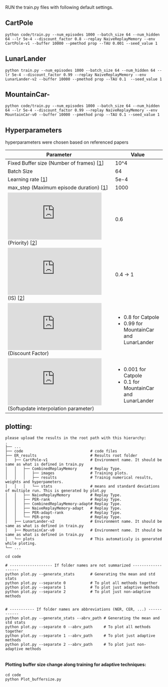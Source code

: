 


RUN the train.py files with following default settings.

## CartPole
```
python code/train.py --num_episodes 1000 --batch_size 64 --num_hidden 64 --lr 5e-4 --discount_factor 0.8 --replay NaiveReplayMemory --env CartPole-v1 --buffer 10000 --pmethod prop --TAU 0.001 --seed_value 1

```

## LunarLander

```
python train.py --num_episodes 1000 --batch_size 64 --num_hidden 64 --lr 5e-4 --discount_factor 0.99 --replay NaiveReplayMemory --env LunarLander-v2 --buffer 10000 --pmethod prop --TAU 0.1  --seed_value 1

```

## MountainCar-

```
python code/train.py --num_episodes 1000 --batch_size 64 --num_hidden 64 --lr 5e-4 --discount_factor 0.99 --replay NaiveReplayMemory --env MountainCar-v0 --buffer 10000 --pmethod prop --TAU 0.1 --seed_value 1

```

## Hyperparameters
hyperparameters were chosen based on referenced papers 


| Parameter  | Value |
| ------------- | ------------- |
| Fixed Buffer size (Number of frames) [[1](https://arxiv.org/pdf/1712.01275.pdf)]  | 10^4 |
| Batch Size  | 64 |
| Learning rate [[1](https://arxiv.org/pdf/1712.01275.pdf)] | 5e-4 |
| max_step (Maximum episode duration) [[1](https://arxiv.org/pdf/1712.01275.pdf)]  | 1000 |
| ![img](http://latex.codecogs.com/svg.latex?%5Calpha%0D%0A) (Priority) [[2](https://arxiv.org/pdf/1511.05952.pdf)]  | 0.6 |
| ![img](http://latex.codecogs.com/svg.latex?%5Cbeta)  (IS) [[2](https://arxiv.org/pdf/1511.05952.pdf)]  | 0.4 -> 1 |
| ![img](https://latex.codecogs.com/gif.latex?%5Cgamma)  (Discount Factor)  | <ul><li>0.8 for Catpole</li><li>0.99 for MountainCar and LunarLander</li></ul> |
| ![img](https://latex.codecogs.com/gif.latex?%5Ctau)  (Softupdate interpolation parameter)  | <ul><li>0.001 for Catpole</li><li>0.1 for MountainCar and LunarLander</li></ul> |





## plotting:
```
please upload the results in the root path with this hierarchy:
.
├── ...
├── code                              # code files
├── ER_results                        # Results root folder
│   ├── CartPole-v1                   # Environment name. It should be same as what is defined in train.py
│   │   ├── CombinedReplayMemory      # Replay Type. 
│   │   │   ├── images                # Training plots.
│   │   │   ├── results               # Trainig numerical results, weights and hyperpameters.
│   │   │   └── stats                 # means and standard deviations of multiple run. This is generated by plot.py
│   │   ├── NaiveReplayMemory         # Replay Type. 
│   │   ├── PER-rank                  # Replay Type. 
│   │   ├── CombinedReplayMemory-adapt# Replay Type. 
│   │   ├── NaiveReplayMemory-adapt   # Replay Type. 
│   │   ├── PER-adapt-rank            # Replay Type. 
│   │   └── PER-prop                  # Replay Type. 
│   ├── LunarLander-v2                # Environment name. It should be same as what is defined in train.py
│   ├── MountainCar-v0                # Environment name. It should be same as what is defined in train.py
│   └── plots                         # This automaticaly is generated while ploting.
└── ...
```

```
cd code

# ------------------- If folder names are not summarized -------------------
python plot.py --generate_stats       # Generating the mean and std stats
python plot.py --separate 0           # To plot all methods together
python plot.py --separate 1           # To plot just adaptive methods
python plot.py --separate 2           # To plot just non-adaptive methods


# ----------- If folder names are abbreviations (NER, CER, ...) ------------
python plot.py --generate_stats --abrv_path # Generating the mean and std stats
python plot.py --separate 0 --abrv_path     # To plot all methods together
python plot.py --separate 1 --abrv_path     # To plot just adaptive methods
python plot.py --separate 2 --abrv_path     # To plot just non-adaptive methods


```

#### Plotting buffer size change along training for adaptive techniques:

```
cd code
python Plot_buffersize.py
```




